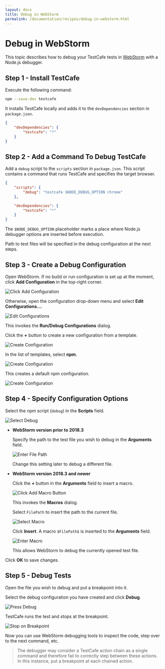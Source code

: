 ```yaml
---
layout: docs
title: Debug in WebStorm
permalink: /documentation/recipes/debug-in-webstorm.html
---
```

# Debug in WebStorm

This topic describes how to debug your TestCafe tests in [WebStorm](https://www.jetbrains.com/webstorm/) with a Node.js debugger.

## Step 1 - Install TestCafe

Execute the following command:

```sh
npm --save-dev testcafe
```

It installs TestCafe locally and adds it to the `devDependencies` section in `package.json`.

```json
{
    "devDependencies": {
        "testcafe": "*"
    }
}
```

## Step 2 - Add a Command To Debug TestCafe

Add a `debug` script to the `scripts` section in `package.json`. This script contains a command that runs TestCafe and specifies the target browser.

```json
{
    "scripts": {
        "debug": "testcafe $NODE_DEBUG_OPTION chrome"
    },

    "devDependencies": {
        "testcafe": "*"
    }
}
```

The `$NODE_DEBUG_OPTION` placeholder marks a place where Node.js debugger options are inserted before execution.

Path to test files will be specified in the debug configuration at the next steps.

## Step 3 - Create a Debug Configuration

Open WebStorm. If no build or run configuration is set up at the moment, click **Add Configuration** in the top-right corner.

![Click Add Configuration](../../images/webstorm/press-add-configuration.png)

Otherwise, open the configuration drop-down menu and select **Edit Configurations...**.

![Edit Configurations](../../images/webstorm/edit-configurations.png)

This invokes the **Run/Debug Configurations** dialog.

Click the **+** button to create a new configuration from a template.

![Create Configuration](../../images/webstorm/new-configuration.png)

In the list of templates, select **npm**.

![Create Configuration](../../images/webstorm/select-npm-template.png)

This creates a default npm configuration.

![Create Configuration](../../images/webstorm/configuration.png)

## Step 4 - Specify Configuration Options

Select the npm script (`debug`) in the **Scripts** field.

![Select Debug](../../images/webstorm/select-debug.png)

* **WebStorm version prior to 2018.3**

    Specify the path to the test file you wish to debug in the **Arguments** field.

    ![Enter File Path](../../images/webstorm/file-path-entered.png)

    Change this setting later to debug a different file.

* **WebStorm version 2018.3 and newer**

    Click the **+** button in the **Arguments** field to insert a macro.

    ![Click Add Macro Button](../../images/webstorm/click-add-macro-button.png)

    This invokes the **Macros** dialog.

    Select `FilePath` to insert the path to the current file.

    ![Select Macro](../../images/webstorm/select-macros.png)

    Click **Insert**. A macro `$FilePath$` is inserted to the **Arguments** field.

    ![Enter Macro](../../images/webstorm/macros-entered.png)

    This allows WebStorm to debug the currently opened test file.

Click **OK** to save changes.

## Step 5 - Debug Tests

Open the file you wish to debug and put a breakpoint into it.

Select the debug configuration you have created and click **Debug**.

![Press Debug](../../images/webstorm/press-debug.png)

TestCafe runs the test and stops at the breakpoint.

![Stop on Breakpoint](../../images/webstorm/stop-on-breakpoint.png)

Now you can use WebStorm debugging tools to inspect the code, step over to the next command, etc.

> The debugger may consider a TestCafe action chain as a single command and therefore fail to correctly step between these actions. In this instance, put a breakpoint at each chained action.
